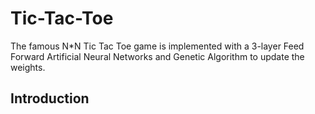 # Tic-Tac-Toe
The famous N*N Tic Tac Toe game is implemented with a 3-layer Feed Forward Artificial Neural Networks and  Genetic Algorithm to update the weights.

Introduction
------------

